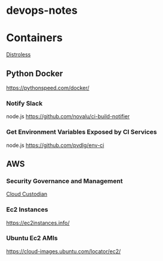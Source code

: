 # devops-notes

# Containers

[Distroless](https://github.com/GoogleContainerTools/distroless)

## Python Docker

https://pythonspeed.com/docker/

### Notify Slack

node.js
https://github.com/novalu/ci-build-notifier

### Get Environment Variables Exposed by CI Services

node.js
https://github.com/pvdlg/env-ci

## AWS

### Security Governance and Management

[Cloud Custodian](https://cloudcustodian.io/)

### Ec2 Instances
https://ec2instances.info/

### Ubuntu Ec2 AMIs
https://cloud-images.ubuntu.com/locator/ec2/
